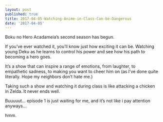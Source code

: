 ```yaml
---
layout: post
published: true
title: 2017-04-05-Watching-Anime-in-Class-Can-be-Dangerous
date: '2017-04-05'
---
```


Boku no Hero Acadameia’s second season has begun.

If you’ve ever watched it, you’ll know just how exciting it can be. Watching young Deku as he learns to control his power and see how his path to becoming a hero goes.

It’s a show that can inspire a range of emotions, from laughter, to empathetic sadness, to making you want to cheer him on (as I’ve done quite literally. Hope my neighbors don’t hate me.)

Taking such a show and watching it during class is like attacking a chicken in Zelda. It never ends well.

Buuuuut… episode 1 is just waiting for me, and it’s not like i pay attention anyways…

hmm.